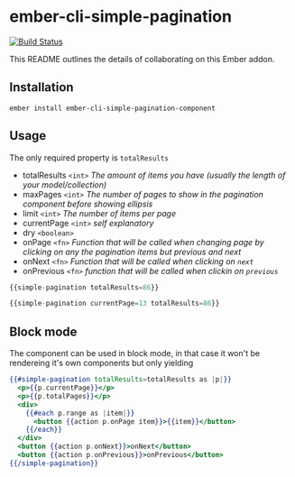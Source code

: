 # ember-cli-simple-pagination

[![Build Status](https://travis-ci.org/travis-ci/travis-web.svg?branch=master)](https://travis-ci.org/travis-ci/travis-web)

This README outlines the details of collaborating on this Ember addon.

## Installation

```
ember install ember-cli-simple-pagination-component
```

## Usage

The only required property is `totalResults`

*  totalResults `<int>` _The amount of items you have (usually the length of your model/collection)_
*  maxPages `<int>` _The number of pages to show in the pagination component before showing ellipsis_
*  limit `<int>` _The number of items per page_
*  currentPage `<int>` _self explanatory_
*  dry `<boolean>`
*  onPage `<fn>` _Function that will be called when changing page by clicking on any the pagination items but previous and next_
*  onNext `<fn>` _Function that will be called when clicking on `next`_
*  onPrevious `<fn>` _function that will be called when clickin on `previous`_

```js
{{simple-pagination totalResults=86}}
```

```js
{{simple-pagination currentPage=13 totalResults=86}}
```

## Block mode
The component can be used in block mode, in that case it won't be rendereing it's own components but only yielding
```hbs
{{#simple-pagination totalResults=totalResults as |p|}}
  <p>{{p.currentPage}}</p>
  <p>{{p.totalPages}}</p>
  <div>
    {{#each p.range as |item|}}
      <button {{action p.onPage item}}>{{item}}</button>
    {{/each}}
  </div>
  <button {{action p.onNext}}>onNext</button>
  <button {{action p.onPrevious}}>onPrevious</button>
{{/simple-pagination}}
```
